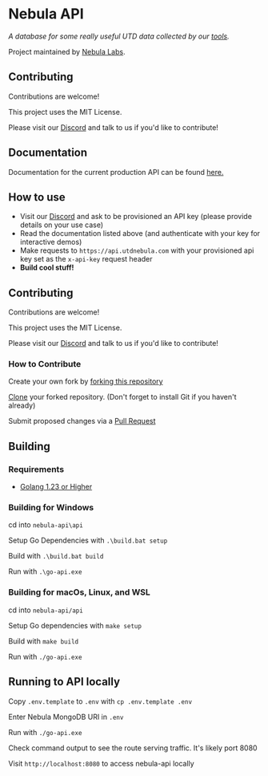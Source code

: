 
# Nebula API

_A database for some really useful UTD data collected by our [tools](https://github.com/UTDNebula/api-tools)._

Project maintained by [Nebula Labs](https://about.utdnebula.com).

## Contributing

Contributions are welcome!

This project uses the MIT License.

Please visit our [Discord](https://discord.utdnebula.com) and talk to us if you'd like to contribute!

## Documentation

Documentation for the current production API can be found [here.](https://api.utdnebula.com/swagger/index.html)

## How to use

- Visit our [Discord](https://discord.utdnebula.com) and ask to be provisioned an API key (please provide details on your use case)
- Read the documentation listed above (and authenticate with your key for interactive demos)
- Make requests to `https://api.utdnebula.com` with your provisioned api key set as the `x-api-key` request header
- **Build cool stuff!**

## Contributing
Contributions are welcome!

This project uses the MIT License.

Please visit our [Discord](https://discord.utdnebula.com) and talk to us if you'd like to contribute!
### How to Contribute

Create your own fork by [forking this repository](https://docs.github.com/en/pull-requests/collaborating-with-pull-requests/working-with-forks/fork-a-repo#forking-a-repository)

[Clone](https://docs.github.com/en/pull-requests/collaborating-with-pull-requests/working-with-forks/fork-a-repo#cloning-your-forked-repository) your forked repository. (Don't forget to install Git if you haven't already)

Submit proposed changes via a [Pull Request](https://docs.github.com/en/pull-requests/collaborating-with-pull-requests/proposing-changes-to-your-work-with-pull-requests/creating-a-pull-request)

## Building
### Requirements
- [Golang 1.23 or Higher](https://go.dev/dl/)


### Building for Windows
cd into `nebula-api\api`

Setup Go Dependencies with 
`.\build.bat setup`

Build with
`.\build.bat build`

Run with
`.\go-api.exe`

### Building for macOs, Linux, and WSL
cd into `nebula-api/api`

Setup Go dependencies with 
`make setup`

Build with
`make build`

Run with
`./go-api.exe`
## Running to API locally
Copy `.env.template` to `.env` with
`cp .env.template .env`

Enter Nebula MongoDB URI in `.env`

Run with
`./go-api.exe`

Check command output to see the route serving traffic. It's likely port 8080

Visit `http://localhost:8080` to access nebula-api locally
